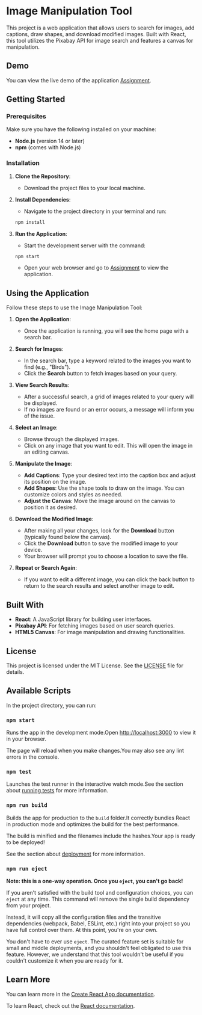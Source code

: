 # Image Manipulation Tool

This project is a web application that allows users to search for images, add captions, draw shapes, and download modified images. Built with React, this tool utilizes the Pixabay API for image search and features a canvas for manipulation.

## Demo

You can view the live demo of the application [Assignment](https://image-manipulation-tool.netlify.app/).

## Getting Started

### Prerequisites

Make sure you have the following installed on your machine:

- **Node.js** (version 14 or later)
- **npm** (comes with Node.js)

### Installation

1. **Clone the Repository**: 
   - Download the project files to your local machine.

2. **Install Dependencies**:
   - Navigate to the project directory in your terminal and run:
   ```bash
   npm install
   ```

3. **Run the Application**:
   - Start the development server with the command:
   ```bash
   npm start
   ```
   - Open your web browser and go to [Assignment](https://image-manipulation-tool.netlify.app/) to view the application.

## Using the Application

Follow these steps to use the Image Manipulation Tool:

1. **Open the Application**:
   - Once the application is running, you will see the home page with a search bar.

2. **Search for Images**:
   - In the search bar, type a keyword related to the images you want to find (e.g., "Birds").
   - Click the **Search** button to fetch images based on your query.

3. **View Search Results**:
   - After a successful search, a grid of images related to your query will be displayed.
   - If no images are found or an error occurs, a message will inform you of the issue.

4. **Select an Image**:
   - Browse through the displayed images. 
   - Click on any image that you want to edit. This will open the image in an editing canvas.

5. **Manipulate the Image**:
   - **Add Captions**: Type your desired text into the caption box and adjust its position on the image.
   - **Add Shapes**: Use the shape tools to draw on the image. You can customize colors and styles as needed.
   - **Adjust the Canvas**: Move the image around on the canvas to position it as desired.

6. **Download the Modified Image**:
   - After making all your changes, look for the **Download** button (typically found below the canvas).
   - Click the **Download** button to save the modified image to your device. 
   - Your browser will prompt you to choose a location to save the file.

7. **Repeat or Search Again**:
   - If you want to edit a different image, you can click the back button to return to the search results and select another image to edit.

## Built With

- **React**: A JavaScript library for building user interfaces.
- **Pixabay API**: For fetching images based on user search queries.
- **HTML5 Canvas**: For image manipulation and drawing functionalities.

## License

This project is licensed under the MIT License. See the [LICENSE](LICENSE) file for details.

## Available Scripts

In the project directory, you can run:

### `npm start`

Runs the app in the development mode.Open [http://localhost:3000](http://localhost:3000) to view it in your browser.

The page will reload when you make changes.You may also see any lint errors in the console.

### `npm test`

Launches the test runner in the interactive watch mode.See the section about [running tests](https://facebook.github.io/create-react-app/docs/running-tests) for more information.

### `npm run build`

Builds the app for production to the `build` folder.It correctly bundles React in production mode and optimizes the build for the best performance.

The build is minified and the filenames include the hashes.Your app is ready to be deployed!

See the section about [deployment](https://facebook.github.io/create-react-app/docs/deployment) for more information.

### `npm run eject`

**Note: this is a one-way operation. Once you `eject`, you can't go back!**

If you aren't satisfied with the build tool and configuration choices, you can `eject` at any time. This command will remove the single build dependency from your project.

Instead, it will copy all the configuration files and the transitive dependencies (webpack, Babel, ESLint, etc.) right into your project so you have full control over them. At this point, you're on your own.

You don't have to ever use `eject`. The curated feature set is suitable for small and middle deployments, and you shouldn't feel obligated to use this feature. However, we understand that this tool wouldn't be useful if you couldn't customize it when you are ready for it.

## Learn More

You can learn more in the [Create React App documentation](https://facebook.github.io/create-react-app/docs/getting-started).

To learn React, check out the [React documentation](https://reactjs.org/).